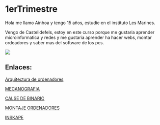 # 1erTrimestre

Hola me llamo Ainhoa y tengo 15 años, estudie en el instituto Les Marines.

Vengo de Castelldefels, estoy en este curso porque me gustaria aprender microinformatica y redes y me gustaria aprender ha hacer webs, montar ordeadores y saber mas del software de los pcs.

![](https://i.pinimg.com/564x/0e/b0/f7/0eb0f708a1421e461d7c22f4010bef77.jpg)


## Enlaces:

[Arquitectura de ordenadores](https://github.com/Ainhoa0512/1erTrimestre/blob/main/ARQUITECTURA%20DE%20ORDENADORES.MD)

[MECANOGRAFIA](https://github.com/Ainhoa0512/1erTrimestre/edit/main/MECANOGRAFIA.MD)

[CALSE DE BINARIO](https://github.com/Ainhoa0512/1erTrimestre/blob/main/ARQUITECTURA%20DE%20ORDENADORES.MD#clase-de-binario)

[MONTAJE ORDENADORES](https://github.com/Ainhoa0512/1erTrimestre/new/main)

[INSKAPE](https://github.com/Ainhoa0512/1erTrimestre/blob/main/Inskape.md)
